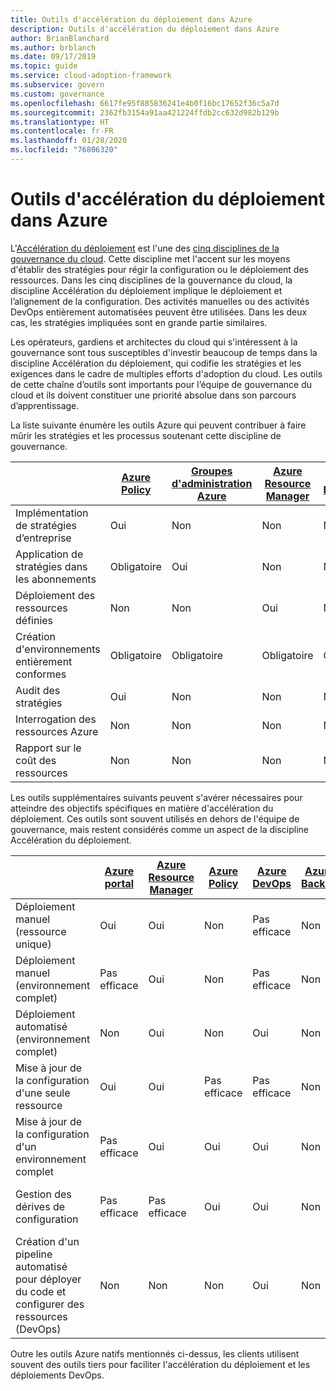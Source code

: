 ```yaml
---
title: Outils d'accélération du déploiement dans Azure
description: Outils d'accélération du déploiement dans Azure
author: BrianBlanchard
ms.author: brblanch
ms.date: 09/17/2019
ms.topic: guide
ms.service: cloud-adoption-framework
ms.subservice: govern
ms.custom: governance
ms.openlocfilehash: 6617fe95f885836241e4b0f16bc17652f36c5a7d
ms.sourcegitcommit: 2362fb3154a91aa421224ffdb2cc632d982b129b
ms.translationtype: HT
ms.contentlocale: fr-FR
ms.lasthandoff: 01/28/2020
ms.locfileid: "76806320"
---
```

# <a name="deployment-acceleration-tools-in-azure"></a>Outils d'accélération du déploiement dans Azure

L'[Accélération du déploiement](./index.md) est l'une des [cinq disciplines de la gouvernance du cloud](../governance-disciplines.md). Cette discipline met l'accent sur les moyens d'établir des stratégies pour régir la configuration ou le déploiement des ressources. Dans les cinq disciplines de la gouvernance du cloud, la discipline Accélération du déploiement implique le déploiement et l’alignement de la configuration. Des activités manuelles ou des activités DevOps entièrement automatisées peuvent être utilisées. Dans les deux cas, les stratégies impliquées sont en grande partie similaires.

Les opérateurs, gardiens et architectes du cloud qui s'intéressent à la gouvernance sont tous susceptibles d'investir beaucoup de temps dans la discipline Accélération du déploiement, qui codifie les stratégies et les exigences dans le cadre de multiples efforts d'adoption du cloud. Les outils de cette chaîne d’outils sont importants pour l’équipe de gouvernance du cloud et ils doivent constituer une priorité absolue dans son parcours d’apprentissage.

La liste suivante énumère les outils Azure qui peuvent contribuer à faire mûrir les stratégies et les processus soutenant cette discipline de gouvernance.

|  | [Azure Policy](https://docs.microsoft.com/azure/governance/policy/overview) | [Groupes d'administration Azure](https://docs.microsoft.com/azure/governance/management-groups) | [Azure Resource Manager](https://docs.microsoft.com/azure/azure-resource-manager/resource-group-overview) | [Azure Blueprints](https://docs.microsoft.com/azure/governance/blueprints/overview) | [Azure Resource Graph](https://docs.microsoft.com/azure/governance/resource-graph/overview) | [Azure Cost Management](https://docs.microsoft.com/azure/cost-management) |
|---------|---------|---------|---------|---------|---------|---------|
|Implémentation de stratégies d’entreprise     |Oui |Non  |Non  |Non | Non |Non |
|Application de stratégies dans les abonnements     |Obligatoire |Oui  |Non  |Non | Non |Non |
|Déploiement des ressources définies     |Non |Non  |Oui  |Non | Non |Non |
|Création d'environnements entièrement conformes      |Obligatoire |Obligatoire  |Obligatoire  |Oui | Non |Non |
|Audit des stratégies      |Oui |Non  |Non  |Non | Non |Non |
|Interrogation des ressources Azure      |Non |Non  |Non  |Non |Oui |Non |
|Rapport sur le coût des ressources      |Non |Non  |Non  |Non |Non |Oui |

Les outils supplémentaires suivants peuvent s'avérer nécessaires pour atteindre des objectifs spécifiques en matière d'accélération du déploiement. Ces outils sont souvent utilisés en dehors de l'équipe de gouvernance, mais restent considérés comme un aspect de la discipline Accélération du déploiement.

|  | [Azure portal](https://azure.microsoft.com/features/azure-portal)  | [Azure Resource Manager](https://docs.microsoft.com/azure/azure-resource-manager/resource-group-overview)  | [Azure Policy](https://docs.microsoft.com/azure/governance/policy/overview) | [Azure DevOps](https://docs.microsoft.com/azure/devops/index) | [Azure Backup](https://docs.microsoft.com/azure/backup/backup-introduction-to-azure-backup) | [Azure Site Recovery](https://docs.microsoft.com/azure/site-recovery/site-recovery-overview) |
|---------|---------|---------|---------|---------|---------|---------|
|Déploiement manuel (ressource unique)     | Oui | Oui  | Non  | Pas efficace | Non | Oui |
|Déploiement manuel (environnement complet)     | Pas efficace | Oui | Non  | Pas efficace | Non | Oui |
|Déploiement automatisé (environnement complet)     | Non  | Oui  | Non  | Oui  | Non | Oui |
|Mise à jour de la configuration d'une seule ressource     | Oui | Oui | Pas efficace | Pas efficace | Non | Oui - Pendant la réplication |
|Mise à jour de la configuration d'un environnement complet     | Pas efficace | Oui | Oui | Oui  | Non | Oui - Pendant la réplication |
|Gestion des dérives de configuration     | Pas efficace | Pas efficace | Oui  | Oui  | Non | Oui - Pendant la réplication |
|Création d'un pipeline automatisé pour déployer du code et configurer des ressources (DevOps)     | Non | Non | Non | Oui | Non | Non |

Outre les outils Azure natifs mentionnés ci-dessus, les clients utilisent souvent des outils tiers pour faciliter l'accélération du déploiement et les déploiements DevOps.
